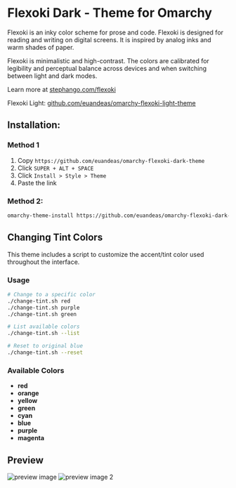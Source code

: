 # Flexoki Dark - Theme for Omarchy

Flexoki is an inky color scheme for prose and code. Flexoki is designed for reading and writing on digital screens. It is inspired by analog inks and warm shades of paper.

Flexoki is minimalistic and high-contrast. The colors are calibrated for legibility and perceptual balance across devices and when switching between light and dark modes.

Learn more at [stephango.com/flexoki](https://stephango.com/flexoki)

Flexoki Light: [github.com/euandeas/omarchy-flexoki-light-theme](https://github.com/euandeas/omarchy-flexoki-light-theme)

## Installation:

### Method 1
1. Copy `https://github.com/euandeas/omarchy-flexoki-dark-theme`
2. Click `SUPER + ALT + SPACE`
3. Click `Install > Style > Theme`
4. Paste the link 

### Method 2:
```bash
omarchy-theme-install https://github.com/euandeas/omarchy-flexoki-dark-theme.git
```

## Changing Tint Colors

This theme includes a script to customize the accent/tint color used throughout the interface.

### Usage

```bash
# Change to a specific color
./change-tint.sh red
./change-tint.sh purple
./change-tint.sh green

# List available colors
./change-tint.sh --list

# Reset to original blue
./change-tint.sh --reset
```

### Available Colors

- **red** 
- **orange** 
- **yellow** 
- **green** 
- **cyan** 
- **blue** 
- **purple** 
- **magenta**

## Preview

![preview image](https://i.imgur.com/DhBrcUG.png)
![preview image 2](https://i.imgur.com/xxyiN0k.png)
